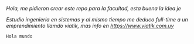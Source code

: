 *Hola, me pidieron crear este repo para la facultad, esta buena la idea je*

_Estudio ingenieria en sistemas y al mismo tiempo me deduco full-time a un emprendimiento llamdo viatik, mas info en https://www.viatik.com.uy_


``Hola mundo``

